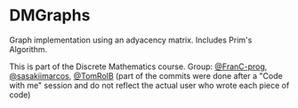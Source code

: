 # DMGraphs
Graph implementation using an adyacency matrix. Includes Prim's Algorithm.

This is part of the Discrete Mathematics course. Group: [@FranC-prog](https://github.com/FranC-prog/), [@sasakiimarcos](https://github.com/sasakiimarcos), [@TomRolB](https://github.com/TomRolB/) (part of the commits were done after a "Code with me" session and do not reflect the actual user who wrote each piece of code)

